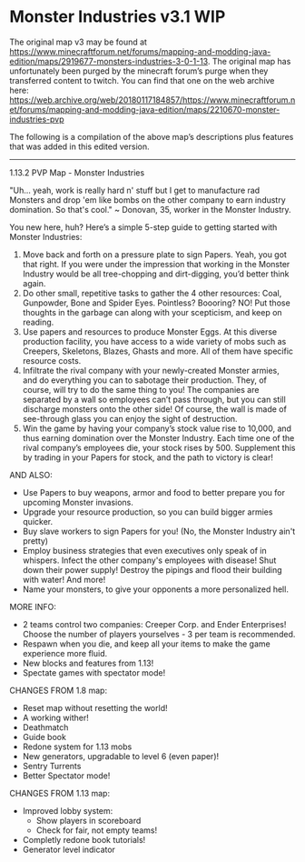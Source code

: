 # Monster Industries v3.1 WIP

The original map v3 may be found at https://www.minecraftforum.net/forums/mapping-and-modding-java-edition/maps/2919677-monsters-industries-3-0-1-13. The original map has unfortunately been purged by the minecraft forum’s purge when they transferred content to twitch. You can find that one on the web archive here: https://web.archive.org/web/20180117184857/https://www.minecraftforum.net/forums/mapping-and-modding-java-edition/maps/2210670-monster-industries-pvp

The following is a compilation of the above map’s descriptions plus features that was added in this edited version.

----------

1.13.2 PVP Map - Monster Industries

"Uh... yeah, work is really hard n' stuff but
I get to manufacture rad Monsters and drop 'em like
bombs on the other company to earn industry domination.
So that's cool."
~ Donovan, 35, worker in the Monster Industry.

You new here, huh? Here’s a simple 5-step guide to getting started with Monster Industries:


1. Move back and forth on a pressure plate to sign Papers. Yeah, you got that right. If you were under the impression that working in the Monster Industry would be all tree-chopping and dirt-digging, you’d better think again.
2. Do other small, repetitive tasks to gather the 4 other resources: Coal, Gunpowder, Bone and Spider Eyes. Pointless? Boooring? NO! Put those thoughts in the garbage can along with your scepticism, and keep on reading.
3. Use papers and resources to produce Monster Eggs. At this diverse production facility, you have access to a wide variety of mobs such as Creepers, Skeletons, Blazes, Ghasts and more. All of them have specific resource costs.
4. Infiltrate the rival company with your newly-created Monster armies, and do everything you can to sabotage their production. They, of course, will try to do the same thing to you! The companies are separated by a wall so employees can’t pass through, but you can still discharge monsters onto the other side! Of course, the wall is made of see-through glass you can enjoy the sight of destruction.
5. Win the game by having your company’s stock value rise to 10,000, and thus earning domination over the Monster Industry. Each time one of the rival company’s employees die, your stock rises by 500. Supplement this by trading in your Papers for stock, and the path to victory is clear!

AND ALSO:

- Use Papers to buy weapons, armor and food to better prepare you for upcoming Monster invasions.
- Upgrade your resource production, so you can build bigger armies quicker.
- Buy slave workers to sign Papers for you! (No, the Monster Industry ain't pretty)
- Employ business strategies that even executives only speak of in whispers. Infect the other company's employees with disease! Shut down their power supply! Destroy the pipings and flood their building with water! And more!
- Name your monsters, to give your opponents a more personalized hell.

MORE INFO:

- 2 teams control two companies: Creeper Corp. and Ender Enterprises! Choose the number of players yourselves - 3 per team is recommended.
- Respawn when you die, and keep all your items to make the game experience more fluid.
- New blocks and features from 1.13!
- Spectate games with spectator mode!

CHANGES FROM 1.8 map:

- Reset map without resetting the world!
- A working wither!
- Deathmatch
- Guide book
- Redone system for 1.13 mobs
- New generators, upgradable to level 6 (even paper)!
- Sentry Turrents
- Better Spectator mode!

CHANGES FROM 1.13 map:

- Improved lobby system:
  - Show players in scoreboard
  - Check for fair, not empty teams!
- Completly redone book tutorials!
- Generator level indicator
